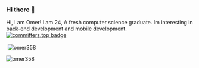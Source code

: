 ### Hi there 👋

<!--
**omer358/omer358** is a ✨ _special_ ✨ repository because its `README.md` (this file) appears on your GitHub profile.


- 🔭 I’m currently working on ...
- 🌱 I’m currently learning ...
- 👯 I’m looking to collaborate on ...
- 🤔 I’m looking for help with ...
- 💬 Ask me about ...
- 📫 How to reach me: ...
- 😄 Pronouns: ...
- ⚡ Fun fact: ...
-->

Hi, I am Omer! I am 24, A fresh computer science graduate. Im interesting in back-end development and mobile development.
<br>
[![committers.top badge](https://user-badge.committers.top/sudan/omer358.svg)](https://user-badge.committers.top/sudan/omer358)
<p>&nbsp;<img align="center" src="https://github-readme-stats.vercel.app/api?username=omer358&show_icons=true&locale=en" alt="omer358" /></p>
<p><img align="center" src="https://github-readme-streak-stats.herokuapp.com/?user=omer358&" alt="omer358" /></p>
